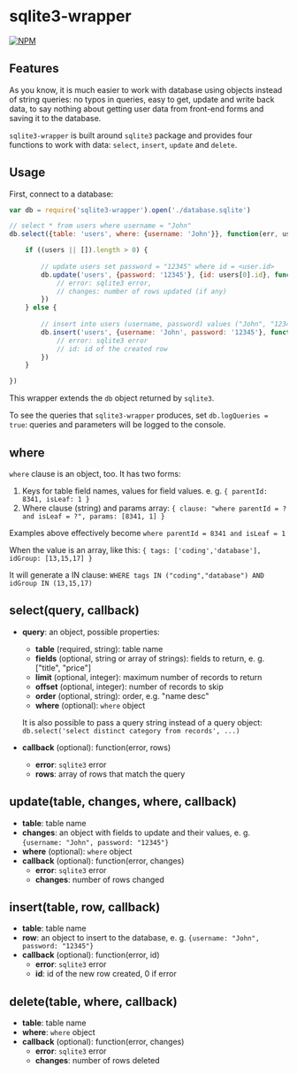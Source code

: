 # sqlite3-wrapper

[![NPM](https://nodei.co/npm/sqlite3-wrapper.png?downloads=true)](https://nodei.co/npm/sqlite3-wrapper/)

## Features

As you know, it is much easier to work with database using objects instead of string queries:
no typos in queries, easy to get, update and write back data, 
to say nothing about getting user data from front-end forms and saving it to the database.

`sqlite3-wrapper` is built around `sqlite3` package and provides four functions to work with data: 
`select`, `insert`, `update` and `delete`. 

## Usage

First, connect to a database:

```javascript
var db = require('sqlite3-wrapper').open('./database.sqlite')

// select * from users where username = "John"
db.select({table: 'users', where: {username: 'John'}}, function(err, users) {

    if ((users || []).length > 0) {
    
        // update users set password = "12345" where id = <user.id>
        db.update('users', {password: '12345'}, {id: users[0].id}, function(error, changes) {
            // error: sqlite3 error, 
            // changes: number of rows updated (if any)
        })
    } else {
        
        // insert into users (username, password) values ("John", "12345")
        db.insert('users', {username: 'John', password: '12345'}, function(error, id) {
            // error: sqlite3 error
            // id: id of the created row
        })
    }

})

```

This wrapper extends the `db` object returned by `sqlite3`.

To see the queries that `sqlite3-wrapper` produces, set `db.logQueries = true`: queries and parameters will be logged to the console.

## where

`where` clause is an object, too. It has two forms:

1. Keys for table field names, values for field values. e. g. `{ parentId: 8341, isLeaf: 1 }`
2. Where clause (string) and params array: `{ clause: "where parentId = ? and isLeaf = ?", params: [8341, 1] }`

Examples above effectively become `where parentId = 8341 and isLeaf = 1`

When the value is an array, like this: `{ tags: ['coding','database'], idGroup: [13,15,17] }`

It will generate a IN clause: `WHERE tags IN ("coding","database") AND idGroup IN (13,15,17)`

## select(query, callback)

- **query**: an object, possible properties:
    - **table** (required, string): table name
    - **fields** (optional, string or array of strings): fields to return, e. g. ["title", "price"]
    - **limit** (optional, integer): maximum number of records to return
    - **offset** (optional, integer): number of records to skip
    - **order** (optional, string): order, e.g. "name desc"
    - **where** (optional): `where` object
    
    It is also possible to pass a query string instead of a query object: `db.select('select distinct category from records', ...)`
    
- **callback** (optional): function(error, rows)
    - **error**: `sqlite3` error
    - **rows**: array of rows that match the query

## update(table, changes, where, callback)

- **table**: table name
- **changes**: an object with fields to update and their values, e. g. `{username: "John", password: "12345"}`
- **where** (optional): `where` object
- **callback** (optional): function(error, changes)
    - **error**: `sqlite3` error
    - **changes**: number of rows changed
    
## insert(table, row, callback)
- **table**: table name
- **row**: an object to insert to the database, e. g. `{username: "John", password: "12345"}`
- **callback** (optional): function(error, id)
    - **error**: `sqlite3` error
    - **id**: id of the new row created, 0 if error
    
## delete(table, where, callback)
- **table**: table name
- **where**: `where` object
- **callback** (optional): function(error, changes)
    - **error**: `sqlite3` error
    - **changes**: number of rows deleted
